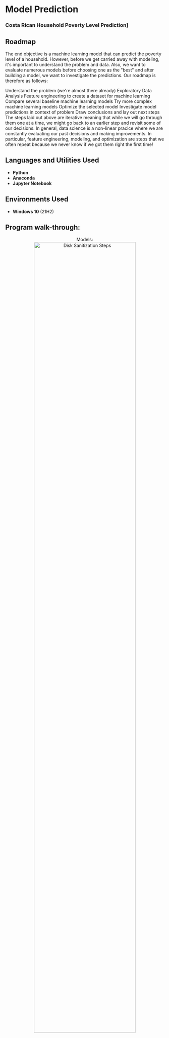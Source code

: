 
<h1>Model Prediction</h1>

 ### Costa Rican Household Poverty Level Prediction]

<h2>Roadmap</h2>

The end objective is a machine learning model that can predict the poverty level of a household. However, before we get carried away with modeling, it's important to understand the problem and data. Also, we want to evaluate numerous models before choosing one as the "best" and after building a model, we want to investigate the predictions. Our roadmap is therefore as follows:

Understand the problem (we're almost there already)
Exploratory Data Analysis
Feature engineering to create a dataset for machine learning
Compare several baseline machine learning models
Try more complex machine learning models
Optimize the selected model
Investigate model predictions in context of problem
Draw conclusions and lay out next steps
The steps laid out above are iterative meaning that while we will go through them one at a time, we might go back to an earlier step and revisit some of our decisions. In general, data science is a non-linear pracice where we are constantly evaluating our past decisions and making improvements. In particular, feature engineering, modeling, and optimization are steps that we often repeat because we never know if we got them right the first time!
<h2>Languages and Utilities Used</h2>

- <b>Python</b> 
- <b>Anaconda</b>
- <b>Jupyter Notebook</b>

<h2>Environments Used </h2>

- <b>Windows 10</b> (21H2)

<h2>Program walk-through:</h2>

<p align="center">
Models: <br/>
<img src="https://user-images.githubusercontent.com/114579958/203057994-160ba6e5-c4fd-44a0-a553-f62ba5867f8a.jpg" height="80%" width="80%" alt="Disk Sanitization Steps"/>
<br />
<br />


<!--
 ```diff
- text in red
+ text in green
! text in orange
# text in gray
@@ text in purple (and bold)@@
```
--!>
